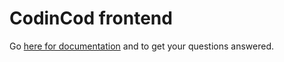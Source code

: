 # CodinCod frontend

Go [here for documentation](https://github.com/JuiceMitApfelnDrin/KnowledgeBase) and to get your questions answered.
